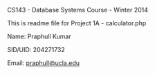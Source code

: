 CS143 - Database Systems Course - Winter 2014

This is readme file for Project 1A - calculator.php

Name: Praphull Kumar

SID/UID: 204271732

Email: praphull@ucla.edu

